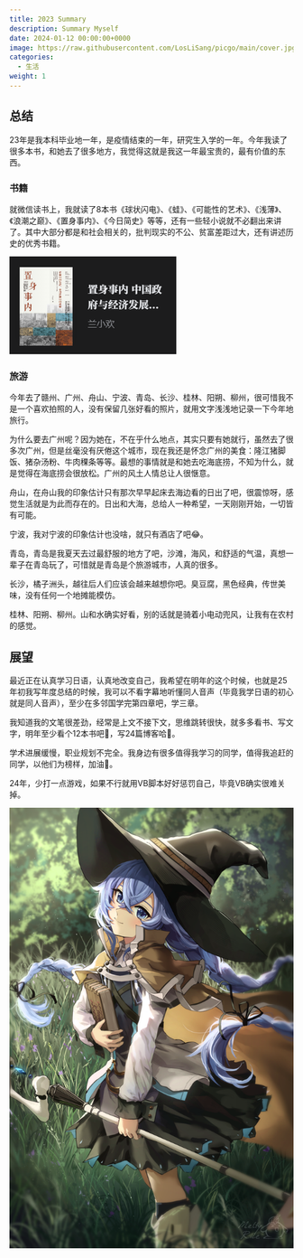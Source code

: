```yaml
---
title: 2023 Summary
description: Summary Myself
date: 2024-01-12 00:00:00+0000
image: https://raw.githubusercontent.com/LosLiSang/picgo/main/cover.jpg?token=AMSNNO45S6QX7MCZGVZPMXTGSAAUE
categories:
  - 生活
weight: 1
---
```


## 总结

23年是我本科毕业地一年，是疫情结束的一年，研究生入学的一年。今年我读了很多本书，和她去了很多地方，我觉得这就是我这一年最宝贵的，最有价值的东西。

### 书籍

就微信读书上，我就读了8本书《球状闪电》、《蛙》、《可能性的艺术》、《浅薄》、《浪潮之巅》、《置身事内》、《今日简史》等等，还有一些轻小说就不必翻出来讲了。其中大部分都是和社会相关的，批判现实的不公、贫富差距过大，还有讲述历史的优秀书籍。

![置身事内](https://raw.githubusercontent.com/LosLiSang/picgo/main/book.png?token=AMSNNOZFZ6PTPGWBWKFCW3TGSABBA)

### 旅游

今年去了赣州、广州、舟山、宁波、青岛、长沙、桂林、阳朔、柳州，很可惜我不是一个喜欢拍照的人，没有保留几张好看的照片，就用文字浅浅地记录一下今年地旅行。

为什么要去广州呢？因为她在，不在乎什么地点，其实只要有她就行，虽然去了很多次广州，但是丝毫没有厌倦这个城市，现在我还是怀念广州的美食：隆江猪脚饭、猪杂汤粉、牛肉稞条等等。最想的事情就是和她去吃海底捞，不知为什么，就是觉得在海底捞会很放松。广州的风土人情总让人很惬意。

舟山，在舟山我的印象估计只有那次早早起床去海边看的日出了吧，很震惊呀，感觉生活就是为此而存在的。日出和大海，总给人一种希望，一天刚刚开始，一切皆有可能。

宁波，我对宁波的印象估计也没啥，就只有酒店了吧😂。

青岛，青岛是我夏天去过最舒服的地方了吧，沙滩，海风，和舒适的气温，真想一辈子在青岛玩了，可惜就是青岛是个旅游城市，人真的很多。

长沙，橘子洲头，越往后人们应该会越来越想你吧。臭豆腐，黑色经典，传世美味，没有任何一个地摊能模仿。

桂林、阳朔、柳州。山和水确实好看，别的话就是骑着小电动兜风，让我有在农村的感觉。

## 展望

最近正在认真学习日语，认真地改变自己，我希望在明年的这个时候，也就是25年初我写年度总结的时候，我可以不看字幕地听懂同人音声（毕竟我学日语的初心就是同人音声），至少在多邻国学完第四章吧，学三章。

我知道我的文笔很差劲，经常是上文不接下文，思维跳转很快，就多多看书、写文字，明年至少看个12本书吧🤭，写24篇博客哈🙂。

学术进展缓慢，职业规划不完全。我身边有很多值得我学习的同学，值得我追赶的同学，以他们为榜样，加油💪。

24年，少打一点游戏，如果不行就用VB脚本好好惩罚自己，毕竟VB确实很难关掉。

![](https://raw.githubusercontent.com/LosLiSang/picgo/main/roxy.png?token=AMSNNO2YIGE4Y2VFVFQSLE3GSAAT2)